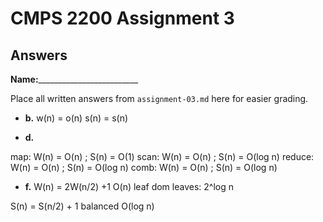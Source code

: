 # CMPS 2200 Assignment 3
## Answers

**Name:**_________________________


Place all written answers from `assignment-03.md` here for easier grading.






- **b.**
w(n) = o(n)
s(n) = s(n)



- **d.**

map: W(n) = O(n) ; S(n) = O(1)
scan: W(n) = O(n) ; S(n) = O(log n)
reduce: W(n) = O(n) ; S(n) = O(log n)
comb: W(n) = O(n) ; S(n) = O(log n)



- **f.**
W(n) = 2W(n/2) +1 
O(n)
leaf dom
leaves: 2^log n

S(n) = S(n/2) + 1
balanced
O(log n)
